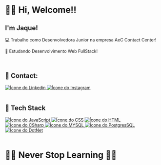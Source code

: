 # 👋🏽 Hi, Welcome!!
## I'm Jaque!

💻 Trabalho como Desenvolvedora Junior na empresa AeC Contact Center!

🚀 Estudando Desenvolvimento Web FullStack!

<br/>

## 🔗 Contact: 

<a href="https://www.linkedin.com/in/jaquelinersantos89/">
<img src="https://img.shields.io/badge/LinkedIn-0077B5?style=for-the-badge&logo=linkedin&logoColor=white" alt="Ícone do Linkedin" />
</a>

<a href="https://www.instagram.com/jrsjaqueline/">
<img src="https://img.shields.io/badge/Instagram-E4405F?style=for-the-badge&logo=instagram&logoColor=white" alt="Ícone do Instagram" />
</a>

<br/>
<br/>

## 🔧 Tech Stack

<a href="">
<img src="https://img.shields.io/badge/JavaScript-323330?style=for-the-badge&logo=javascript&logoColor=F7DF1E" alt="Ícone do JavaScript" />
</a>

<a href="">
<img src="https://img.shields.io/badge/CSS3-1572B6?style=for-the-badge&logo=css3&logoColor=white" alt="Ícone do CSS" />
</a>

<a href="">
<img src="https://img.shields.io/badge/HTML5-E34F26?style=for-the-badge&logo=html5&logoColor=white" alt="Ícone do HTML" />
</a>

<a href="">
<img src="https://img.shields.io/badge/C%23-239120?style=for-the-badge&logo=c-sharp&logoColor=white" alt="Ícone do CSharp" />
</a>

<a href="">
<img src="https://img.shields.io/badge/MySQL-00000F?style=for-the-badge&logo=mysql&logoColor=white" alt="Ícone do MYSQL" />
</a>

<a href="">
<img src="https://img.shields.io/badge/PostgreSQL-316192?style=for-the-badge&logo=postgresql&logoColor=white" alt="Ícone do PostgresSQL" />
</a>

<a href="">
<img src="https://img.shields.io/badge/.NET-512BD4?style=for-the-badge&logo=dotnet&logoColor=white" alt="Ícone do DotNet" />
</a>

<br/>
<br/>

# 👊🏽 Never Stop Learning ✋🏽

